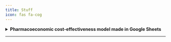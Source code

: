 ```yaml
---
title: Stuff
icon: fas fa-cog
---
```


<details>
  <summary><strong>Pharmacoeconomic cost-effectiveness model made in Google Sheets</strong></summary>
  <ul>
    <p>Demonstration that Google Sheets is as capable as Microsoft Excel for creating pharmacoeconomic cost-effectiveness models. The spreadsheet contains a cost-effectiveness model with three states (healthy, sick, dead) that computes the costs and QALYs over the patients' lifetime and calculates their incremental cost-effectiveness ratio (ICER). The model includes a probabilistic sensitivity analysis, made possible by Google Sheets macros.</p>
    <li><a href="https://docs.google.com/spreadsheets/d/12KhKPPLDmv5_ZqewUUGz4YmaTT6nAWf8MVIb_579WwA/edit?usp=sharing">Link</a></li>
  </ul>
</details>


---
